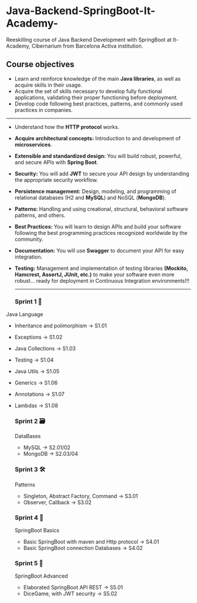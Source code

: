 # Java-Backend-SpringBoot-It-Academy-
Reeskilling course of Java Backend Development with SpringBoot at It-Academy, Cibernarium from Barcelona Activa institution.

## Course objectives
* Learn and reinforce knowledge of the main **Java libraries**, as well as acquire skills in their usage.
* Acquire the set of skills necessary to develop fully functional applications, validating their proper functioning before deployment.
* Develop code following best practices, patterns, and commonly used practices in companies.
---
* Understand how the **HTTP protocol** works.
* **Acquire architectural concepts:** Introduction to and development of **microservices**.
* **Extensible and standardized design:** You will build robust, powerful, and secure APIs with **Spring Boot**.
* **Security:** You will add **JWT** to secure your API design by understanding the appropriate security workflow.
* **Persistence management:** Design, modeling, and programming of relational databases (H2 and **MySQL**) and NoSQL (**MongoDB**).
* **Patterns:** Handling and using creational, structural, behavioral software patterns, and others.
* **Best Practices:** You will learn to design APIs and build your software following the best programming practices recognized worldwide by the community.
* **Documentation:** You will use **Swagger** to document your API for easy integration.
* **Testing:** Management and implementation of testing libraries **(Mockito, Hamcrest, AssertJ, JUnit, etc.)** to make your software even more robust... ready for deployment in Continuous Integration environments!!!

  ---

  ### Sprint 1 🌱
Java Language
- Inheritance and polimorphism -> S1.01
- Exceptions -> S1.02
- Java Collections -> S1.03
- Testing  -> S1.04
- Java Utils -> S1.05
- Generics -> S1.06
- Annotations -> S1.07
- Lambdas  -> S1.08

  ### Sprint 2 🗃️
  DataBases
  - MySQL -> S2.01/02
  - MongoDB -> S2.03/04
 
  ### Sprint 3 🛠️
  Patterns
  - Singleton, Abstract Factory, Command -> S3.01
  - Observer, Callback -> S3.02
 
  ### Sprint 4 🍃
  SpringBoot Basics
  - Basic SpringBoot with maven and Http protocol -> S4.01
  - Basic SpringBoot connection Databases -> S4.02
 
  ### Sprint 5 🎲
  SpringBoot Advanced
  - Elaborated SpringBoot API REST -> S5.01
  - DiceGame, with JWT security -> S5.02
  
